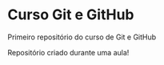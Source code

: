 # Curso Git e GitHub
 Primeiro repositório do curso de Git e GitHub

Repositório criado durante uma aula!